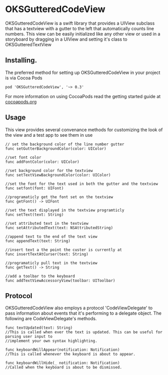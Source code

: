 OKSGutteredCodeView
===================
OKSGutteredCodeView is a swift library that provides a UIView subclass that has a textview
 with a gutter to the left that automatically counts line numbers.
This view can be easily initialized like any other view or used in a storyboard by dragging
in a UIView and setting it's class to OKSGutteredTextView

## Installing. 
The preferred method for setting up OKSGutteredCodeView in your project is via Cocoa Pods
    
    pod 'OKSGutteredCodeView', '~> 0.3'
    
For more information on using CocoaPods read the getting started guide at [cocoapods.org](https://cocoapods.org)

## Usage
This view provides several convenance methods for customizing the look of the view and a test app to see them in use

    // set the background color of the line number gutter
    func setGutterBackgroundColor(color: UIColor)

    //set font color
    func addFontColor(color: UIColor)

    //set background color for the textview
    func setTextViewBackgroundColor(color: UIColor)

    //set the font for the text used in both the gutter and the textview
    func setfont(font: UIFont) 

    //programaticly get the font set on the textview
    func getFont() -> UIFont

    //set the text displayed in the textview programticly
    func setText(text: String) 

    //set attributed text in the textview
    func setAttributedText(text: NSAttributedString)

    //append text to the end of the text view
    func appendText(text: String)

    //insert text a the point the custer is currently at
    func insertTextAtCurser(text: String)

    //programaticly pull text in the textview
    func getText() -> String

    //add a toolbar to the keyboard
    func addTextViewAccessoryView(toolbar: UIToolbar)

## Protocol
OKSGutteredCodeView also employs a protocol 'CodeViewDelegate' to pass information about 
events that it's performing to a delegate object. The following are CodeViewDelegate's methods.

    func textUpdated(text: String)
    //This is called when ever the text is updated. This can be useful for parsing user input to
    //implement your own syntax highlighting.

    func keyboardWillAppear(notification: Notification)
    //This is called whenever the keyboard is about to appear.

    func keyboardWillHide(_ notification: Notification)
    //Called when the keyboard is about to be dismissed.
